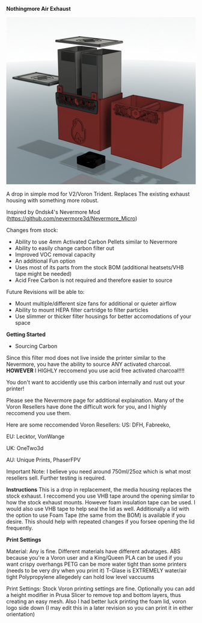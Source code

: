 <B>Nothingmore Air Exhaust</B>

![1](Images/1.png) 

A drop in simple mod for V2/Voron Trident. Replaces The existing exhaust housing with something more robust. 

Inspired by 0ndsk4's Nevermore Mod (https://github.com/nevermore3d/Nevermore_Micro)

Changes from stock:
- Ability to use 4mm Activated Carbon Pellets similar to Nevermore
- Ability to easily change carbon filter out
- Improved VOC removal capacity
- An additional Fun option
- Uses most of its parts from the stock BOM (additional heatsets/VHB tape might be needed)
- Acid Free Carbon is not required and therefore easier to source


Future Revisions will be able to:
- Mount multiple/different size fans for additional or quieter airflow
- Ability to mount HEPA filter cartridge to filter particles
- Use slimmer or thicker filter housings for better accomodations of your space



<B>Getting Started</B>
- Sourcing Carbon

Since this filter mod does not live inside the printer similar to the Nevermore, you have the ability to source ANY activated charcoal. 
<B>HOWEVER</B> I HIGHLY reccomend you use acid free activated charcoal!!!!

You don't want to accidently use this carbon internally and rust out your printer!

Please see the Nevermore page for additional explaination. Many of the Voron Resellers have done the difficult work for you, and I highly reccomend you use them. 

Here are some reccomended Voron Resellers:
US: DFH, Fabreeko, 

EU: Lecktor, VonWange

UK: OneTwo3d

AU: Unique Prints, PhaserFPV


Important Note:
I believe you need around 750ml/25oz which is what most resellers sell. Further testing is required. 


<B>Instructions</B>
This is a drop in replacement, the media housing replaces the stock exhaust. 
I reccomend you use VHB tape around the opening similar to how the stock exhaust mounts. However foam insulation tape can be used. 
I would also use VHB tape to help seal the lid as well. Additionally a lid with the option to use Foam Tape (the same from the BOM) is available if you desire. This should help with repeated changes if you forsee opening the lid frequently.

<B>Print Settings</B>

Material: Any is fine. Different materials have different advatages.
ABS because you're a Voron user and a King/Queen
PLA can be used if you want crispy overhangs
PETG can be more water tight than some printers (needs to be very dry when you print it)
T-Glase is EXTREMELY water/air tight
Polypropylene allegedely can hold low level vaccuums 

Print Settings: Stock Voron printing settings are fine.
Optionally you can add a height modifier in Prusa Slicer to remove top and bottom layers, thus creating an easy mesh.
Also I had better luck printing the foam lid, voron logo side down (I may edit this in a later revision so you can print it in either orientation)